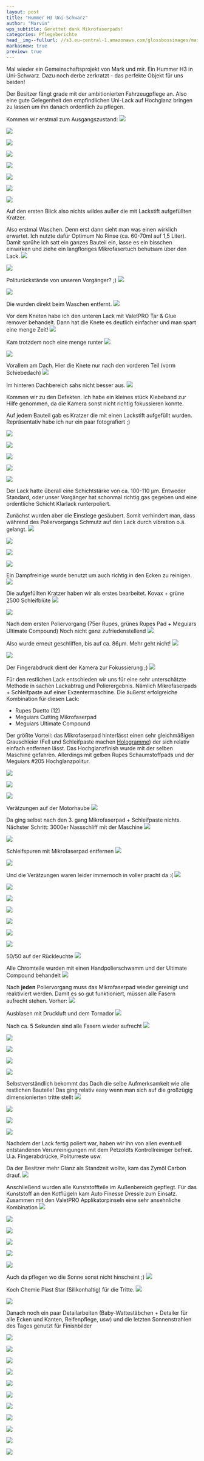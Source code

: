 ```yaml
---
layout: post
title: "Hummer H3 Uni-Schwarz"
author: "Marvin"
wps_subtitle: Gerettet dank Mikrofaserpads!
categories: Pflegeberichte
head__img--fullurl: //s3.eu-central-1.amazonaws.com/glossbossimages/marvin/hummerh3/P1020840.JPG
markasnew: true
preview: true
---
```

Mal wieder ein Gemeinschaftsprojekt von Mark und mir. Ein Hummer H3 in Uni-Schwarz. Dazu noch derbe zerkratzt - das perfekte Objekt für uns beiden!

Der Besitzer fängt grade mit der ambitionierten Fahrzeugpflege an. Also eine gute Gelegenheit den empfindlichen Uni-Lack auf Hochglanz bringen zu lassen um ihn danach ordentlich zu pflegen.

Kommen wir erstmal zum Ausgangszustand:
![](//s3.eu-central-1.amazonaws.com/glossbossimages/marvin/hummerh3/P1020722.JPG)


![](//s3.eu-central-1.amazonaws.com/glossbossimages/marvin/hummerh3/P1020723.JPG)


![](//s3.eu-central-1.amazonaws.com/glossbossimages/marvin/hummerh3/P1020724.JPG)


![](//s3.eu-central-1.amazonaws.com/glossbossimages/marvin/hummerh3/P1020725.JPG)


![](//s3.eu-central-1.amazonaws.com/glossbossimages/marvin/hummerh3/P1020726.JPG)


![](//s3.eu-central-1.amazonaws.com/glossbossimages/marvin/hummerh3/P1020727.JPG)


![](//s3.eu-central-1.amazonaws.com/glossbossimages/marvin/hummerh3/P1020728.JPG)


![](//s3.eu-central-1.amazonaws.com/glossbossimages/marvin/hummerh3/P1020729.JPG)

Auf den ersten Blick also nichts wildes außer die mit Lackstift aufgefüllten Kratzer. 

Also erstmal Waschen. Denn erst dann sieht man was einen wirklich erwartet. Ich nutzte dafür Optimum No Rinse (ca. 60-70ml auf 1,5 Liter).
Damit sprühe ich satt ein ganzes Bauteil ein, lasse es ein bisschen einwirken und ziehe ein langfloriges Mikrofasertuch behutsam über den Lack. 
![](//s3.eu-central-1.amazonaws.com/glossbossimages/marvin/hummerh3/P1020733.JPG)


![](//s3.eu-central-1.amazonaws.com/glossbossimages/marvin/hummerh3/P1020734.JPG)

Politurückstände von unseren Vorgänger? ;)
![](//s3.eu-central-1.amazonaws.com/glossbossimages/marvin/hummerh3/P1020735.JPG)


![](//s3.eu-central-1.amazonaws.com/glossbossimages/marvin/hummerh3/P1020736.JPG)

Die wurden direkt beim Waschen entfernt.
![](//s3.eu-central-1.amazonaws.com/glossbossimages/marvin/hummerh3/P1020738.JPG)

Vor dem Kneten habe ich den unteren Lack mit ValetPRO Tar & Glue remover behandelt. Dann hat die Knete es deutlich einfacher und man spart eine menge Zeit!
![](//s3.eu-central-1.amazonaws.com/glossbossimages/marvin/hummerh3/P1020739.JPG)

Kam trotzdem noch eine menge runter
![](//s3.eu-central-1.amazonaws.com/glossbossimages/marvin/hummerh3/P1020740.JPG)


![](//s3.eu-central-1.amazonaws.com/glossbossimages/marvin/hummerh3/P1020741.JPG)

Vorallem am Dach. Hier die Knete nur nach den vorderen Teil (vorm Schiebedach)
![](//s3.eu-central-1.amazonaws.com/glossbossimages/marvin/hummerh3/P1020742.JPG)

Im hinteren Dachbereich sahs nicht besser aus.
![](//s3.eu-central-1.amazonaws.com/glossbossimages/marvin/hummerh3/P1020744.JPG)

Kommen wir zu den Defekten. Ich habe ein kleines stück Klebeband zur Hilfe genommen, da die Kamera sonst nicht richtig fokussieren konnte. 

Auf jedem Bauteil gab es Kratzer die mit einen Lackstift aufgefüllt wurden. Repräsentativ habe ich nur ein paar fotografiert ;)

![](//s3.eu-central-1.amazonaws.com/glossbossimages/marvin/hummerh3/P1020745.JPG)


![](//s3.eu-central-1.amazonaws.com/glossbossimages/marvin/hummerh3/P1020746.JPG)


![](//s3.eu-central-1.amazonaws.com/glossbossimages/marvin/hummerh3/P1020747.JPG)


![](//s3.eu-central-1.amazonaws.com/glossbossimages/marvin/hummerh3/P1020748.JPG)


![](//s3.eu-central-1.amazonaws.com/glossbossimages/marvin/hummerh3/P1020749.JPG)

Der Lack hatte überall eine Schichtstärke von ca. 100-110 μm. Entweder Standard, oder unser Vorgänger hat schonmal richtig gas gegeben und eine ordentliche Schicht Klarlack runterpoliert.

Zunächst wurden aber die Einstiege gesäubert. Somit verhindert man, dass während des Poliervorgangs Schmutz auf den Lack durch vibration o.ä. gelangt.
![](//s3.eu-central-1.amazonaws.com/glossbossimages/marvin/hummerh3/P1020750.JPG)


![](//s3.eu-central-1.amazonaws.com/glossbossimages/marvin/hummerh3/P1020752.JPG)


![](//s3.eu-central-1.amazonaws.com/glossbossimages/marvin/hummerh3/P1020753.JPG)


![](//s3.eu-central-1.amazonaws.com/glossbossimages/marvin/hummerh3/P1020754.JPG)

Ein Dampfreinige wurde benutzt um auch richtig in den Ecken zu reinigen.
![](//s3.eu-central-1.amazonaws.com/glossbossimages/marvin/hummerh3/P1020755.JPG)

Die aufgefüllten Kratzer haben wir als erstes bearbeitet. Kovax + grüne 2500 Schleifblüte
![](//s3.eu-central-1.amazonaws.com/glossbossimages/marvin/hummerh3/P1020756.JPG)


![](//s3.eu-central-1.amazonaws.com/glossbossimages/marvin/hummerh3/P1020757.JPG)

Nach dem ersten Poliervorgang (75er Rupes, grünes Rupes Pad + Meguiars Ultimate Compound) Noch nicht ganz zufriedenstellend
![](//s3.eu-central-1.amazonaws.com/glossbossimages/marvin/hummerh3/P1020758.JPG)

Also wurde erneut geschliffen, bis auf ca. 86μm. Mehr geht nicht!
![](//s3.eu-central-1.amazonaws.com/glossbossimages/marvin/hummerh3/P1020759.JPG)


![](//s3.eu-central-1.amazonaws.com/glossbossimages/marvin/hummerh3/P1020763.JPG)

Der Fingerabdruck dient der Kamera zur Fokussierung ;)
![](//s3.eu-central-1.amazonaws.com/glossbossimages/marvin/hummerh3/P1020764.JPG)

Für den restlichen Lack entschieden wir uns für eine sehr unterschätzte Methode in sachen Lackabtrag und Polierergebnis. Nämlich Mikrofaserpads + Schleifpaste auf einer Exzentermaschine. Die äußerst erfolgreiche Kombination für diesen Lack:

- Rupes Duetto (12)
- Meguiars Cutting Mikrofaserpad
- Meguiars Ultimate Compound

Der größte Vorteil: das Mikrofaserpad hinterlässt einen sehr gleichmäßigen Grauschleier (Fell und Schleifpaste machen [Hologramme](https://glossboss.de/allgemein/es-gibt-3-arten-von-kratzern-im-lack/)) der sich relativ einfach entfernen lässt. Das Hochglanzfinish wurde mit der selben Maschine gefahren. Allerdings mit gelben Rupes Schaumstoffpads und der Meguiars #205 Hochglanzpolitur.

![](//s3.eu-central-1.amazonaws.com/glossbossimages/marvin/hummerh3/P1020765.JPG)


![](//s3.eu-central-1.amazonaws.com/glossbossimages/marvin/hummerh3/P1020766.JPG)


![](//s3.eu-central-1.amazonaws.com/glossbossimages/marvin/hummerh3/P1020768.JPG)

Verätzungen auf der Motorhaube
![](//s3.eu-central-1.amazonaws.com/glossbossimages/marvin/hummerh3/P1020769.JPG)

Da ging selbst nach den 3. gang Mikrofaserpad + Schleifpaste nichts. Nächster Schritt: 3000er Nassschliff mit der Maschine
![](//s3.eu-central-1.amazonaws.com/glossbossimages/marvin/hummerh3/P1020770.JPG)


![](//s3.eu-central-1.amazonaws.com/glossbossimages/marvin/hummerh3/P1020771.JPG)

Schleifspuren mit Mikrofaserpad entfernen
![](//s3.eu-central-1.amazonaws.com/glossbossimages/marvin/hummerh3/P1020772.JPG)


![](//s3.eu-central-1.amazonaws.com/glossbossimages/marvin/hummerh3/P1020773.JPG)

Und die Verätzungen waren leider immernoch in voller pracht da :(
![](//s3.eu-central-1.amazonaws.com/glossbossimages/marvin/hummerh3/P1020775.JPG)


![](//s3.eu-central-1.amazonaws.com/glossbossimages/marvin/hummerh3/P1020777.JPG)


![](//s3.eu-central-1.amazonaws.com/glossbossimages/marvin/hummerh3/P1020780.JPG)


![](//s3.eu-central-1.amazonaws.com/glossbossimages/marvin/hummerh3/P1020782.JPG)


![](//s3.eu-central-1.amazonaws.com/glossbossimages/marvin/hummerh3/P1020783.JPG)


![](//s3.eu-central-1.amazonaws.com/glossbossimages/marvin/hummerh3/P1020784.JPG)


![](//s3.eu-central-1.amazonaws.com/glossbossimages/marvin/hummerh3/P1020785.JPG)

50/50 auf der Rückleuchte
![](//s3.eu-central-1.amazonaws.com/glossbossimages/marvin/hummerh3/P1020789.JPG)

Alle Chromteile wurden mit einen Handpolierschwamm und der Ultimate Compound behandelt
![](//s3.eu-central-1.amazonaws.com/glossbossimages/marvin/hummerh3/P1020790.JPG)

Nach **jeden** Poliervorgang muss das Mikrofaserpad wieder gereinigt und reaktiviert werden. Damit es so gut funktioniert, müssen alle Fasern aufrecht stehen. Vorher:
![](//s3.eu-central-1.amazonaws.com/glossbossimages/marvin/hummerh3/P1020793.JPG)

Ausblasen mit Druckluft und dem Tornador
![](//s3.eu-central-1.amazonaws.com/glossbossimages/marvin/hummerh3/P1020794.JPG)

Nach ca. 5 Sekunden sind alle Fasern wieder aufrecht
![](//s3.eu-central-1.amazonaws.com/glossbossimages/marvin/hummerh3/P1020795.JPG)


![](//s3.eu-central-1.amazonaws.com/glossbossimages/marvin/hummerh3/P1020796.JPG)


![](//s3.eu-central-1.amazonaws.com/glossbossimages/marvin/hummerh3/P1020799.JPG)


![](//s3.eu-central-1.amazonaws.com/glossbossimages/marvin/hummerh3/P1020800.JPG)


![](//s3.eu-central-1.amazonaws.com/glossbossimages/marvin/hummerh3/P1020802.JPG)

Selbstverständlich bekommt das Dach die selbe Aufmerksamkeit wie alle restlichen Bauteile! Das ging relativ easy wenn man sich auf die großzügig dimensionierten tritte stellt
![](//s3.eu-central-1.amazonaws.com/glossbossimages/marvin/hummerh3/P1020803.JPG)


![](//s3.eu-central-1.amazonaws.com/glossbossimages/marvin/hummerh3/P1020806.JPG)


![](//s3.eu-central-1.amazonaws.com/glossbossimages/marvin/hummerh3/P1020807.JPG)


![](//s3.eu-central-1.amazonaws.com/glossbossimages/marvin/hummerh3/P1020808.JPG)

Nachdem der Lack fertig poliert war, haben wir ihn von allen eventuell entstandenen Verunreinigungen mit dem Petzoldts Kontrollreiniger befreit. U.a. Fingerabdrücke, Politurreste usw.

Da der Besitzer mehr Glanz als Standzeit wollte, kam das Zymöl Carbon drauf. 
![](//s3.eu-central-1.amazonaws.com/glossbossimages/marvin/hummerh3/P1020813.JPG)

Anschließend wurden alle Kunststoffteile im Außenbereich gepflegt. Für das Kunststoff an den Kotflügeln kam Auto Finesse Dressle zum Einsatz. Zusammen mit den ValetPRO Applikatorpinseln eine sehr ansehnliche Kombination
![](//s3.eu-central-1.amazonaws.com/glossbossimages/marvin/hummerh3/P1020815.JPG)


![](//s3.eu-central-1.amazonaws.com/glossbossimages/marvin/hummerh3/P1020816.JPG)


![](//s3.eu-central-1.amazonaws.com/glossbossimages/marvin/hummerh3/P1020817.JPG)


![](//s3.eu-central-1.amazonaws.com/glossbossimages/marvin/hummerh3/P1020818.JPG)


![](//s3.eu-central-1.amazonaws.com/glossbossimages/marvin/hummerh3/P1020819.JPG)


![](//s3.eu-central-1.amazonaws.com/glossbossimages/marvin/hummerh3/P1020820.JPG)

Auch da pflegen wo die Sonne sonst nicht hinscheint ;)
![](//s3.eu-central-1.amazonaws.com/glossbossimages/marvin/hummerh3/P1020821.JPG)

Koch Chemie Plast Star (Silikonhaltig) für die Tritte. 
![](//s3.eu-central-1.amazonaws.com/glossbossimages/marvin/hummerh3/P1020822.JPG)


![](//s3.eu-central-1.amazonaws.com/glossbossimages/marvin/hummerh3/P1020823.JPG)

Danach noch ein paar Detailarbeiten (Baby-Wattestäbchen + Detailer für alle Ecken und Kanten, Reifenpflege,  usw) und die letzten Sonnenstrahlen des Tages genutzt für Finishbilder

![](//s3.eu-central-1.amazonaws.com/glossbossimages/marvin/hummerh3/P1020825.JPG)


![](//s3.eu-central-1.amazonaws.com/glossbossimages/marvin/hummerh3/P1020826.JPG)


![](//s3.eu-central-1.amazonaws.com/glossbossimages/marvin/hummerh3/P1020827.JPG)


![](//s3.eu-central-1.amazonaws.com/glossbossimages/marvin/hummerh3/P1020828.JPG)


![](//s3.eu-central-1.amazonaws.com/glossbossimages/marvin/hummerh3/P1020829.JPG)


![](//s3.eu-central-1.amazonaws.com/glossbossimages/marvin/hummerh3/P1020833.JPG)


![](//s3.eu-central-1.amazonaws.com/glossbossimages/marvin/hummerh3/P1020834.JPG)


![](//s3.eu-central-1.amazonaws.com/glossbossimages/marvin/hummerh3/P1020840.JPG)


![](//s3.eu-central-1.amazonaws.com/glossbossimages/marvin/hummerh3/P1020843.JPG)


![](//s3.eu-central-1.amazonaws.com/glossbossimages/marvin/hummerh3/P1020844.JPG)


![](//s3.eu-central-1.amazonaws.com/glossbossimages/marvin/hummerh3/P1020845.JPG)


